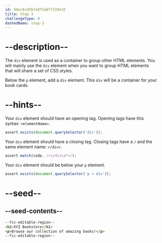 ```yaml
---
id: 68ec6cd5b7e8f5a8f7319e32
title: Step 3
challengeType: 0
dashedName: step-3
---
```


# --description--

The `div` element is used as a container to group other HTML elements. You will mainly use the `div` element when you want to group HTML elements that will share a set of CSS styles.

Below the `p` element, add a `div` element. This `div` will be a container for your book cards.

# --hints--

Your `div` element should have an opening tag. Opening tags have this syntax: `<elementName>`.

```js
assert.exists(document.querySelector('div'));
```

Your `div` element should have a closing tag. Closing tags have a `/` and the same element name: `</div>`.

```js
assert.match(code, /<\/div\s*>/);
```

Your `div` element should be below your `p` element.

```js
assert.exists(document.querySelector('p + div'));
```

# --seed--

## --seed-contents--

```html
--fcc-editable-region--
<h1>XYZ Bookstore</h1>
<p>Browse our collection of amazing books!</p>
--fcc-editable-region--
```
